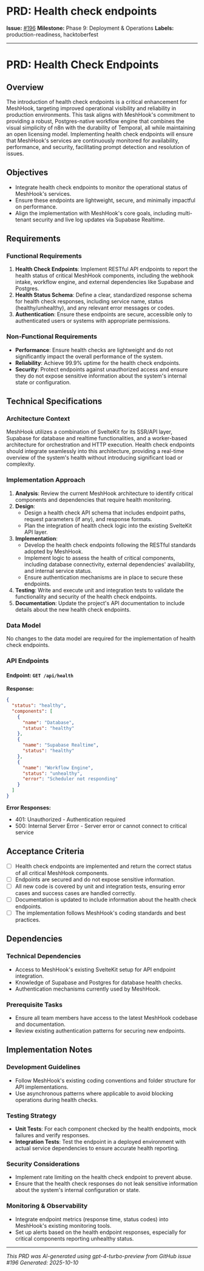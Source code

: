 # PRD: Health check endpoints

**Issue:** [#196](https://github.com/profullstack/meshhook/issues/196)
**Milestone:** Phase 9: Deployment & Operations
**Labels:** production-readiness, hacktoberfest

---

# PRD: Health Check Endpoints

## Overview

The introduction of health check endpoints is a critical enhancement for MeshHook, targeting improved operational visibility and reliability in production environments. This task aligns with MeshHook's commitment to providing a robust, Postgres-native workflow engine that combines the visual simplicity of n8n with the durability of Temporal, all while maintaining an open licensing model. Implementing health check endpoints will ensure that MeshHook's services are continuously monitored for availability, performance, and security, facilitating prompt detection and resolution of issues.

## Objectives

- Integrate health check endpoints to monitor the operational status of MeshHook's services.
- Ensure these endpoints are lightweight, secure, and minimally impactful on performance.
- Align the implementation with MeshHook's core goals, including multi-tenant security and live log updates via Supabase Realtime.

## Requirements

### Functional Requirements

1. **Health Check Endpoints**: Implement RESTful API endpoints to report the health status of critical MeshHook components, including the webhook intake, workflow engine, and external dependencies like Supabase and Postgres.
2. **Health Status Schema**: Define a clear, standardized response schema for health check responses, including service name, status (healthy/unhealthy), and any relevant error messages or codes.
3. **Authentication**: Ensure these endpoints are secure, accessible only to authenticated users or systems with appropriate permissions.

### Non-Functional Requirements

- **Performance**: Ensure health checks are lightweight and do not significantly impact the overall performance of the system.
- **Reliability**: Achieve 99.9% uptime for the health check endpoints.
- **Security**: Protect endpoints against unauthorized access and ensure they do not expose sensitive information about the system's internal state or configuration.

## Technical Specifications

### Architecture Context

MeshHook utilizes a combination of SvelteKit for its SSR/API layer, Supabase for database and realtime functionalities, and a worker-based architecture for orchestration and HTTP execution. Health check endpoints should integrate seamlessly into this architecture, providing a real-time overview of the system's health without introducing significant load or complexity.

### Implementation Approach

1. **Analysis**: Review the current MeshHook architecture to identify critical components and dependencies that require health monitoring.
2. **Design**:
   - Design a health check API schema that includes endpoint paths, request parameters (if any), and response formats.
   - Plan the integration of health check logic into the existing SvelteKit API layer.
3. **Implementation**:
   - Develop the health check endpoints following the RESTful standards adopted by MeshHook.
   - Implement logic to assess the health of critical components, including database connectivity, external dependencies' availability, and internal service status.
   - Ensure authentication mechanisms are in place to secure these endpoints.
4. **Testing**: Write and execute unit and integration tests to validate the functionality and security of the health check endpoints.
5. **Documentation**: Update the project's API documentation to include details about the new health check endpoints.

### Data Model

No changes to the data model are required for the implementation of health check endpoints.

### API Endpoints

#### Endpoint: `GET /api/health`

**Response:**
```json
{
  "status": "healthy",
  "components": [
    {
      "name": "Database",
      "status": "healthy"
    },
    {
      "name": "Supabase Realtime",
      "status": "healthy"
    },
    {
      "name": "Workflow Engine",
      "status": "unhealthy",
      "error": "Scheduler not responding"
    }
  ]
}
```

**Error Responses:**
- 401: Unauthorized - Authentication required
- 500: Internal Server Error - Server error or cannot connect to critical service

## Acceptance Criteria

- [ ] Health check endpoints are implemented and return the correct status of all critical MeshHook components.
- [ ] Endpoints are secured and do not expose sensitive information.
- [ ] All new code is covered by unit and integration tests, ensuring error cases and success cases are handled correctly.
- [ ] Documentation is updated to include information about the health check endpoints.
- [ ] The implementation follows MeshHook's coding standards and best practices.

## Dependencies

### Technical Dependencies

- Access to MeshHook's existing SvelteKit setup for API endpoint integration.
- Knowledge of Supabase and Postgres for database health checks.
- Authentication mechanisms currently used by MeshHook.

### Prerequisite Tasks

- Ensure all team members have access to the latest MeshHook codebase and documentation.
- Review existing authentication patterns for securing new endpoints.

## Implementation Notes

### Development Guidelines

- Follow MeshHook's existing coding conventions and folder structure for API implementations.
- Use asynchronous patterns where applicable to avoid blocking operations during health checks.

### Testing Strategy

- **Unit Tests**: For each component checked by the health endpoints, mock failures and verify responses.
- **Integration Tests**: Test the endpoint in a deployed environment with actual service dependencies to ensure accurate health reporting.

### Security Considerations

- Implement rate limiting on the health check endpoint to prevent abuse.
- Ensure that the health check responses do not leak sensitive information about the system's internal configuration or state.

### Monitoring & Observability

- Integrate endpoint metrics (response time, status codes) into MeshHook's existing monitoring tools.
- Set up alerts based on the health endpoint responses, especially for critical components reporting unhealthy status.

---

*This PRD was AI-generated using gpt-4-turbo-preview from GitHub issue #196*
*Generated: 2025-10-10*

